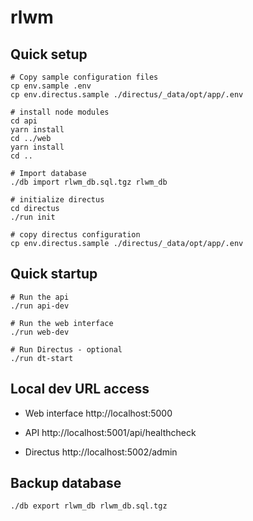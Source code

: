 # rlwm


## Quick setup

```
# Copy sample configuration files
cp env.sample .env
cp env.directus.sample ./directus/_data/opt/app/.env

# install node modules
cd api
yarn install
cd ../web
yarn install
cd ..

# Import database
./db import rlwm_db.sql.tgz rlwm_db

# initialize directus
cd directus
./run init

# copy directus configuration
cp env.directus.sample ./directus/_data/opt/app/.env
```

## Quick startup

```
# Run the api
./run api-dev

# Run the web interface
./run web-dev

# Run Directus - optional
./run dt-start
```

## Local dev URL access

* Web interface
http://localhost:5000

* API
http://localhost:5001/api/healthcheck

* Directus
http://localhost:5002/admin



## Backup database

```
./db export rlwm_db rlwm_db.sql.tgz
```